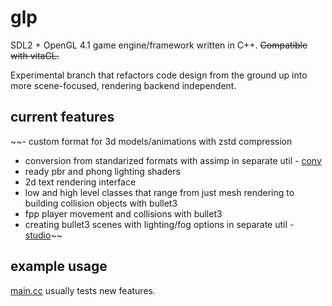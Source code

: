 # glp

SDL2 + OpenGL 4.1 game engine/framework written in C++. ~~Compatible with vitaGL.~~

Experimental branch that refactors code design from the ground up into more scene-focused, rendering backend independent.

## current features
~~- custom format for 3d models/animations with zstd compression
- conversion from standarized formats with assimp in separate util - [conv](utils/conv)
- ready pbr and phong lighting shaders
- 2d text rendering interface
- low and high level classes that range from just mesh rendering to building collision objects with bullet3
- fpp player movement and collisions with bullet3
- creating bullet3 scenes with lighting/fog options in separate util - [studio](utils/studio)~~

## example usage
[main.cc](main.cc) usually tests new features.
